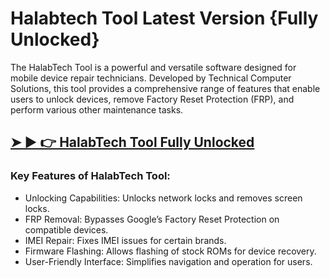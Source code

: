 # Halabtech Tool Latest Version {Fully Unlocked}

The HalabTech Tool is a powerful and versatile software designed for mobile device repair technicians. Developed by Technical Computer Solutions, this tool provides a comprehensive range of features that enable users to unlock devices, remove Factory Reset Protection (FRP), and perform various other maintenance tasks.

## [➤ ► 👉 HalabTech Tool Fully Unlocked](https://tinyurl.com/ycj956tc)

### Key Features of HalabTech Tool:
- Unlocking Capabilities: Unlocks network locks and removes screen locks.
- FRP Removal: Bypasses Google’s Factory Reset Protection on compatible devices.
- IMEI Repair: Fixes IMEI issues for certain brands.
- Firmware Flashing: Allows flashing of stock ROMs for device recovery.
- User-Friendly Interface: Simplifies navigation and operation for users.
